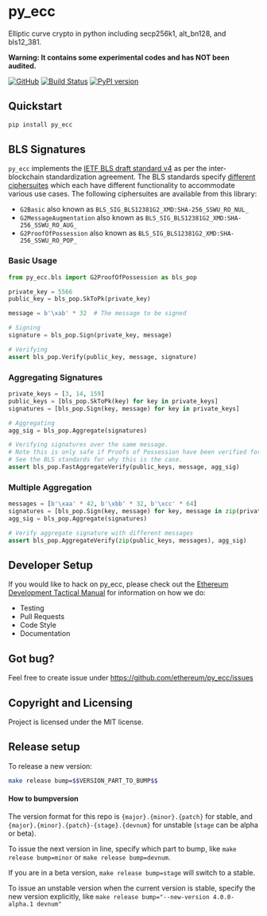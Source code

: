 py_ecc
==========================
Elliptic curve crypto in python including secp256k1, alt_bn128, and bls12_381.

**Warning: It contains some experimental codes and has NOT been audited.**

[![GitHub](https://img.shields.io/github/license/mashape/apistatus.svg)](https://github.com/ethereum/py_ecc) [![Build Status](https://circleci.com/gh/ethereum/py_ecc.svg?style=shield)](https://circleci.com/gh/ethereum/py_ecc) [![PyPI version](https://badge.fury.io/py/py-ecc.svg)](https://badge.fury.io/py/py-ecc)

## Quickstart

```sh
pip install py_ecc
```

## BLS Signatures

`py_ecc` implements the [IETF BLS draft standard v4](https://tools.ietf.org/html/draft-irtf-cfrg-bls-signature-04) as per the inter-blockchain standardization agreement. The BLS standards specify [different ciphersuites](https://tools.ietf.org/html/draft-irtf-cfrg-bls-signature-04#section-4) which each have different functionality to accommodate various use cases. The following ciphersuites are available from this library:

- `G2Basic` also known as `BLS_SIG_BLS12381G2_XMD:SHA-256_SSWU_RO_NUL_`
- `G2MessageAugmentation` also known as `BLS_SIG_BLS12381G2_XMD:SHA-256_SSWU_RO_AUG_`
- `G2ProofOfPossession` also known as `BLS_SIG_BLS12381G2_XMD:SHA-256_SSWU_RO_POP_`

### Basic Usage

```python
from py_ecc.bls import G2ProofOfPossession as bls_pop

private_key = 5566
public_key = bls_pop.SkToPk(private_key)

message = b'\xab' * 32  # The message to be signed

# Signing
signature = bls_pop.Sign(private_key, message)

# Verifying
assert bls_pop.Verify(public_key, message, signature)
```

### Aggregating Signatures

```python
private_keys = [3, 14, 159]
public_keys = [bls_pop.SkToPk(key) for key in private_keys]
signatures = [bls_pop.Sign(key, message) for key in private_keys]

# Aggregating
agg_sig = bls_pop.Aggregate(signatures)

# Verifying signatures over the same message.
# Note this is only safe if Proofs of Possession have been verified for each of the public keys beforehand.
# See the BLS standards for why this is the case.
assert bls_pop.FastAggregateVerify(public_keys, message, agg_sig)
```

### Multiple Aggregation

```python
messages = [b'\xaa' * 42, b'\xbb' * 32, b'\xcc' * 64]
signatures = [bls_pop.Sign(key, message) for key, message in zip(private_keys, messages)]
agg_sig = bls_pop.Aggregate(signatures)

# Verify aggregate signature with different messages
assert bls_pop.AggregateVerify(zip(public_keys, messages), agg_sig)
```

## Developer Setup

If you would like to hack on py_ecc, please check out the [Ethereum Development Tactical Manual](https://github.com/ethereum/ethereum-dev-tactical-manual) for information on how we do:

- Testing
- Pull Requests
- Code Style
- Documentation

## Got bug?

Feel free to create issue under https://github.com/ethereum/py_ecc/issues

## Copyright and Licensing

Project is licensed under the MIT license.

## Release setup

To release a new version:

```sh
make release bump=$$VERSION_PART_TO_BUMP$$
```

#### How to bumpversion

The version format for this repo is `{major}.{minor}.{patch}` for stable, and
`{major}.{minor}.{patch}-{stage}.{devnum}` for unstable (`stage` can be alpha or beta).

To issue the next version in line, specify which part to bump,
like `make release bump=minor` or `make release bump=devnum`.

If you are in a beta version, `make release bump=stage` will switch to a stable.

To issue an unstable version when the current version is stable, specify the
new version explicitly, like `make release bump="--new-version 4.0.0-alpha.1 devnum"`
